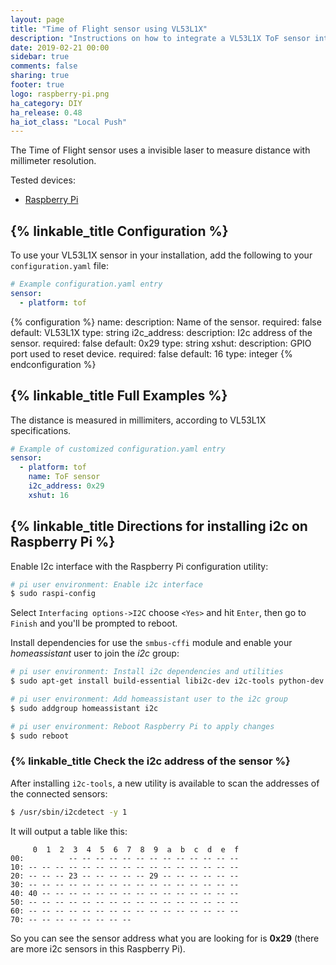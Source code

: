 ```yaml
---
layout: page
title: "Time of Flight sensor using VL53L1X"
description: "Instructions on how to integrate a VL53L1X ToF sensor into Home Assistant."
date: 2019-02-21 00:00
sidebar: true
comments: false
sharing: true
footer: true
logo: raspberry-pi.png
ha_category: DIY
ha_release: 0.48
ha_iot_class: "Local Push"
---
```


The Time of Flight sensor uses a invisible laser to measure distance with millimeter resolution.

Tested devices:

- [Raspberry Pi](https://www.raspberrypi.org/)

## {% linkable_title Configuration %}

To use your VL53L1X sensor in your installation, add the following to your `configuration.yaml` file:

```yaml
# Example configuration.yaml entry
sensor:
  - platform: tof
```

{% configuration %}
name:
  description: Name of the sensor.
  required: false
  default: VL53L1X
  type: string
i2c_address:
  description: I2c address of the sensor.
  required: false
  default: 0x29
  type: string
xshut:
  description: GPIO port used to reset device.
  required: false
  default: 16
  type: integer
{% endconfiguration %}

## {% linkable_title Full Examples %}

The distance is measured in millimiters, according to VL53L1X specifications.

```yaml
# Example of customized configuration.yaml entry
sensor:
  - platform: tof
    name: ToF sensor
    i2c_address: 0x29
    xshut: 16
```

## {% linkable_title Directions for installing i2c on Raspberry Pi %}

Enable I2c interface with the Raspberry Pi configuration utility:

```bash
# pi user environment: Enable i2c interface
$ sudo raspi-config
```

Select `Interfacing options->I2C` choose `<Yes>` and hit `Enter`, then go to `Finish` and you'll be prompted to reboot.

Install dependencies for use the `smbus-cffi` module and enable your _homeassistant_ user to join the _i2c_ group:

```bash
# pi user environment: Install i2c dependencies and utilities
$ sudo apt-get install build-essential libi2c-dev i2c-tools python-dev libffi-dev

# pi user environment: Add homeassistant user to the i2c group
$ sudo addgroup homeassistant i2c

# pi user environment: Reboot Raspberry Pi to apply changes
$ sudo reboot
```

### {% linkable_title Check the i2c address of the sensor %}

After installing `i2c-tools`, a new utility is available to scan the addresses of the connected sensors:

```bash
$ /usr/sbin/i2cdetect -y 1
```

It will output a table like this:

```text
     0  1  2  3  4  5  6  7  8  9  a  b  c  d  e  f
00:          -- -- -- -- -- -- -- -- -- -- -- -- --
10: -- -- -- -- -- -- -- -- -- -- -- -- -- -- -- --
20: -- -- -- 23 -- -- -- -- -- 29 -- -- -- -- -- --
30: -- -- -- -- -- -- -- -- -- -- -- -- -- -- -- --
40: 40 -- -- -- -- -- -- -- -- -- -- -- -- -- -- --
50: -- -- -- -- -- -- -- -- -- -- -- -- -- -- -- --
60: -- -- -- -- -- -- -- -- -- -- -- -- -- -- -- --
70: -- -- -- -- -- -- -- --
```

So you can see the sensor address what you are looking for is **0x29** (there are more i2c sensors in this Raspberry Pi).
